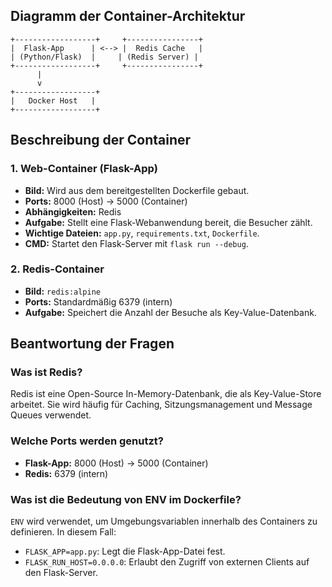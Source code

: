 ## Diagramm der Container-Architektur

```
+------------------+     +----------------+
|  Flask-App      | <--> |  Redis Cache   |
| (Python/Flask)  |     | (Redis Server) |
+------------------+     +----------------+
      |
      v
+------------------+
|   Docker Host   |
+------------------+
```

## Beschreibung der Container

### 1. Web-Container (Flask-App)
- **Bild:** Wird aus dem bereitgestellten Dockerfile gebaut.
- **Ports:** 8000 (Host) -> 5000 (Container)
- **Abhängigkeiten:** Redis
- **Aufgabe:** Stellt eine Flask-Webanwendung bereit, die Besucher zählt.
- **Wichtige Dateien:** `app.py`, `requirements.txt`, `Dockerfile`.
- **CMD:** Startet den Flask-Server mit `flask run --debug`.

### 2. Redis-Container
- **Bild:** `redis:alpine`
- **Ports:** Standardmäßig 6379 (intern)
- **Aufgabe:** Speichert die Anzahl der Besuche als Key-Value-Datenbank.

## Beantwortung der Fragen

### Was ist Redis?
Redis ist eine Open-Source In-Memory-Datenbank, die als Key-Value-Store arbeitet. Sie wird häufig für Caching, Sitzungsmanagement und Message Queues verwendet.

### Welche Ports werden genutzt?
- **Flask-App:** 8000 (Host) → 5000 (Container)
- **Redis:** 6379 (intern)

### Was ist die Bedeutung von ENV im Dockerfile?
`ENV` wird verwendet, um Umgebungsvariablen innerhalb des Containers zu definieren. In diesem Fall:
- `FLASK_APP=app.py`: Legt die Flask-App-Datei fest.
- `FLASK_RUN_HOST=0.0.0.0`: Erlaubt den Zugriff von externen Clients auf den Flask-Server.
